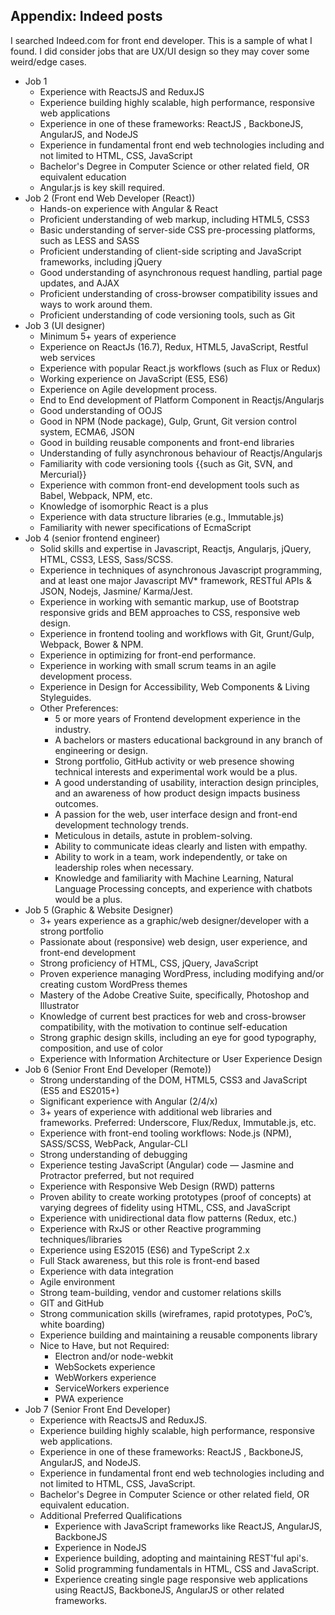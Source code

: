 
<a id="appendixb"></a>
## Appendix: Indeed posts

I searched Indeed.com for front end developer. This is a sample of what I found. I did consider jobs that are UX/UI design so they may cover some weird/edge cases.

* Job 1
  * Experience with ReactsJS and ReduxJS
  * Experience building highly scalable, high performance, responsive web applications
  * Experience in one of these frameworks: ReactJS , BackboneJS, AngularJS, and NodeJS
  * Experience in fundamental front end web technologies including and not limited to HTML, CSS, JavaScript
  * Bachelor's Degree in Computer Science or other related field, OR equivalent education
  * Angular.js is key skill required.
* Job 2 (Front end Web Developer (React))
  * Hands-on experience with Angular & React
  * Proficient understanding of web markup, including HTML5, CSS3
  * Basic understanding of server-side CSS pre-processing platforms, such as LESS and SASS
  * Proficient understanding of client-side scripting and JavaScript frameworks, including jQuery
  * Good understanding of asynchronous request handling, partial page updates, and AJAX
  * Proficient understanding of cross-browser compatibility issues and ways to work around them.
  * Proficient understanding of code versioning tools, such as Git
* Job 3 (UI designer)
  * Minimum 5+ years of experience
  * Experience on ReactJs (16.7), Redux, HTML5, JavaScript, Restful web services
  * Experience with popular React.js workflows (such as Flux or Redux)
  * Working experience on JavaScript (ES5, ES6)
  * Experience on Agile development process.
  * End to End development of Platform Component in Reactjs/Angularjs
  * Good understanding of OOJS
  * Good in NPM (Node package), Gulp, Grunt, Git version control system, ECMA6, JSON
  * Good in building reusable components and front-end libraries
  * Understanding of fully asynchronous behaviour of Reactjs/Angularjs
  * Familiarity with code versioning tools {{such as Git, SVN, and Mercurial}}
  * Experience with common front-end development tools such as Babel, Webpack, NPM, etc.
  * Knowledge of isomorphic React is a plus
  * Experience with data structure libraries (e.g., Immutable.js)
  * Familiarity with newer specifications of EcmaScript
* Job 4 (senior frontend engineer)
  * Solid skills and expertise in Javascript, Reactjs, Angularjs, jQuery, HTML, CSS3, LESS, Sass/SCSS.
  * Experience in techniques of asynchronous Javascript programming, and at least one major Javascript MV* framework, RESTful APIs & JSON, Nodejs, Jasmine/ Karma/Jest.
  * Experience in working with semantic markup, use of Bootstrap responsive grids and BEM approaches to CSS, responsive web design.
  * Experience in frontend tooling and workflows with Git, Grunt/Gulp, Webpack, Bower & NPM.
  * Experience in optimizing for front-end performance.
  * Experience in working with small scrum teams in an agile development process.
  * Experience in Design for Accessibility, Web Components & Living Styleguides.
  * Other Preferences:
    * 5 or more years of Frontend development experience in the industry.
    * A bachelors or masters educational background in any branch of engineering or design.
    * Strong portfolio, GitHub activity or web presence showing technical interests and experimental work would be a plus.
    * A good understanding of usability, interaction design principles, and an awareness of how product design impacts business outcomes.
    * A passion for the web, user interface design and front-end development technology trends.
    * Meticulous in details, astute in problem-solving.
    * Ability to communicate ideas clearly and listen with empathy.
    * Ability to work in a team, work independently, or take on leadership roles when necessary.
    * Knowledge and familiarity with Machine Learning, Natural Language Processing concepts, and experience with chatbots would be a plus.
* Job 5 (Graphic & Website Designer)
  * 3+ years experience as a graphic/web designer/developer with a strong portfolio
  * Passionate about (responsive) web design, user experience, and front-end development
  * Strong proficiency of HTML, CSS, jQuery, JavaScript
  * Proven experience managing WordPress, including modifying and/or creating custom WordPress themes
  * Mastery of the Adobe Creative Suite, specifically, Photoshop and Illustrator
  * Knowledge of current best practices for web and cross-browser compatibility, with the motivation to continue self-education
  * Strong graphic design skills, including an eye for good typography, composition, and use of color
  * Experience with Information Architecture or User Experience Design
* Job 6 (Senior Front End Developer (Remote))
  * Strong understanding of the DOM, HTML5, CSS3 and JavaScript (ES5 and ES2015+)
  * Significant experience with Angular (2/4/x)
  * 3+ years of experience with additional web libraries and frameworks. Preferred: Underscore, Flux/Redux, Immutable.js, etc.
  * Experience with front-end tooling workflows: Node.js (NPM), SASS/SCSS, WebPack, Angular-CLI
  * Strong understanding of debugging
  * Experience testing JavaScript (Angular) code — Jasmine and Protractor preferred, but not required
  * Experience with Responsive Web Design (RWD) patterns
  * Proven ability to create working prototypes (proof of concepts) at varying degrees of fidelity using HTML, CSS, and JavaScript
  * Experience with unidirectional data flow patterns (Redux, etc.)
  * Experience with RxJS or other Reactive programming techniques/libraries
  * Experience using ES2015 (ES6) and TypeScript 2.x
  * Full Stack awareness, but this role is front-end based
  * Experience with data integration
  * Agile environment
  * Strong team-building, vendor and customer relations skills
  * GIT and GitHub
  * Strong communication skills (wireframes, rapid prototypes, PoC’s, white boarding)
  * Experience building and maintaining a reusable components library
  * Nice to Have, but not Required:
    * Electron and/or node-webkit
    * WebSockets experience
    * WebWorkers experience
    * ServiceWorkers experience
    * PWA experience
* Job 7 (Senior Front End Developer)
  * Experience with ReactsJS and ReduxJS.
  * Experience building highly scalable, high performance, responsive web applications.
  * Experience in one of these frameworks: ReactJS , BackboneJS, AngularJS, and NodeJS.
  * Experience in fundamental front end web technologies including and not limited to HTML, CSS, JavaScript.
  * Bachelor's Degree in Computer Science or other related field, OR equivalent education.
  * Additional Preferred Qualifications
    * Experience with JavaScript frameworks like ReactJS, AngularJS, BackboneJS
    * Experience in NodeJS
    * Experience building, adopting and maintaining REST'ful api's.
    * Solid programming fundamentals in HTML, CSS and JavaScript.
    * Experience creating single page responsive web applications using ReactJS, BackboneJS, AngularJS or other related frameworks.
